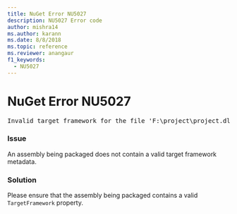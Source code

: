 ```yaml
---
title: NuGet Error NU5027
description: NU5027 Error code
author: mishra14
ms.author: karann
ms.date: 8/8/2018
ms.topic: reference
ms.reviewer: anangaur
f1_keywords: 
  - NU5027
---
```


# NuGet Error NU5027
<pre>Invalid target framework for the file 'F:\project\project.dll'.</pre>

### Issue

An assembly being packaged does not contain a valid target framework metadata.


### Solution

Please ensure that the assembly being packaged contains a valid `TargetFramework` property.

